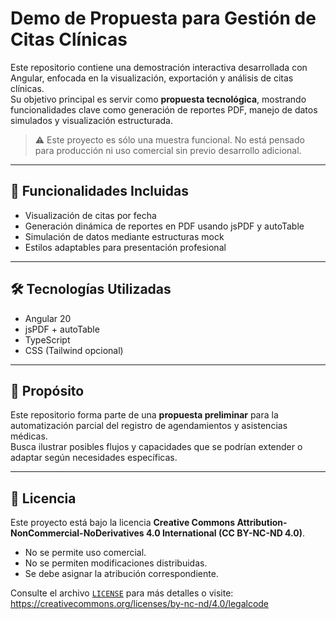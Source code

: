 # Demo de Propuesta para Gestión de Citas Clínicas

Este repositorio contiene una demostración interactiva desarrollada con Angular, enfocada en la visualización, exportación y análisis de citas clínicas.  
Su objetivo principal es servir como **propuesta tecnológica**, mostrando funcionalidades clave como generación de reportes PDF, manejo de datos simulados y visualización estructurada.

> ⚠️ Este proyecto es sólo una muestra funcional. No está pensado para producción ni uso comercial sin previo desarrollo adicional.

---

## 🚀 Funcionalidades Incluidas

- Visualización de citas por fecha  
- Generación dinámica de reportes en PDF usando jsPDF y autoTable  
- Simulación de datos mediante estructuras mock  
- Estilos adaptables para presentación profesional  

---

## 🛠️ Tecnologías Utilizadas

- Angular 20  
- jsPDF + autoTable  
- TypeScript  
- CSS (Tailwind opcional)  

---

## 📌 Propósito

Este repositorio forma parte de una **propuesta preliminar** para la automatización parcial del registro de agendamientos y asistencias médicas.  
Busca ilustrar posibles flujos y capacidades que se podrían extender o adaptar según necesidades específicas.

---

## 📄 Licencia

Este proyecto está bajo la licencia **Creative Commons Attribution-NonCommercial-NoDerivatives 4.0 International (CC BY-NC-ND 4.0)**.  

- No se permite uso comercial.  
- No se permiten modificaciones distribuidas.  
- Se debe asignar la atribución correspondiente.  

Consulte el archivo [`LICENSE`](LICENSE) para más detalles o visite:  
https://creativecommons.org/licenses/by-nc-nd/4.0/legalcode
